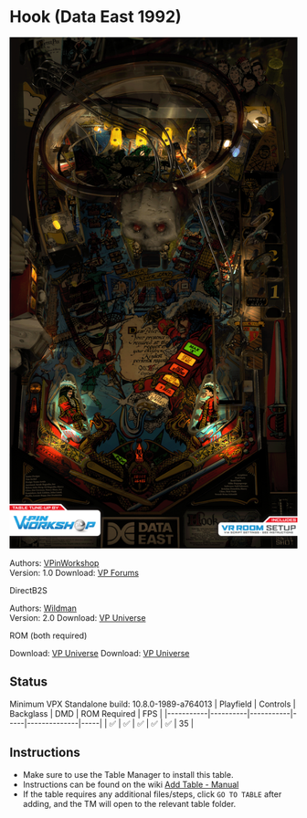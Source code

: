 # Hook (Data East 1992)

![Table Preview](../../images/vpx-hook-preview.png)

Authors: [VPinWorkshop](https://www.vpforums.org/index.php?showuser=153279)  
Version: 1.0
Download: [VP Forums](https://www.vpforums.org/index.php?app=downloads&showfile=15555)

DirectB2S

Authors: [Wildman](https://vpuniverse.com/profile/5-wildman/)  
Version: 2.0
Download: [VP Universe](https://vpuniverse.com/files/file/2388-hook-data-east-1992/)

ROM (both required)

Download: [VP Universe](https://vpuniverse.com/files/file/5095-hook-501-unofficial-mod/)
Download: [VP Universe](https://vpuniverse.com/files/file/1781-hook_408zip/)

## Status 

Minimum VPX Standalone build: 10.8.0-1989-a764013
| Playfield | Controls | Backglass | DMD | ROM Required | FPS | 
|-----------|----------|-----------|-----|--------------|-----|
| :white_check_mark: | :white_check_mark: | :white_check_mark: | :white_check_mark: | :white_check_mark: | 35 |

## Instructions

- Make sure to use the Table Manager to install this table.
- Instructions can be found on the wiki [Add Table - Manual](https://github.com/LegendsUnchained/vpx-standalone-alp4k/wiki/%5B04%5D-%F0%9F%A7%A1-TM-%E2%80%90-Other-Features#add-table---manual)
- If the table requires any additional files/steps, click `GO TO TABLE` after adding, and the TM will open to the relevant table folder.

